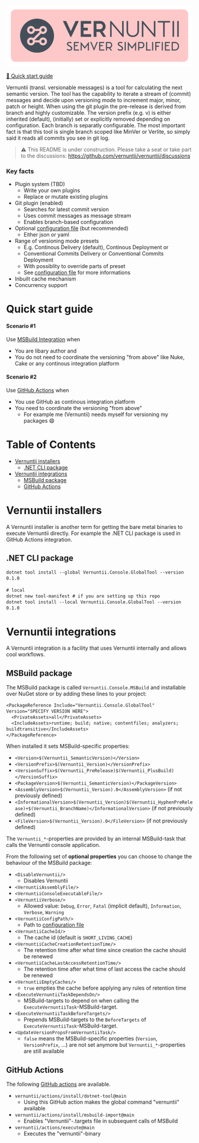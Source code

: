 ![Vernuntii Logo](res/logo.svg)
<!-- [![Nuget](https://img.shields.io/nuget/v/Vernuntii)][NuGet Package] -->

[:running: Quick start guide](#quick-start-guide) &nbsp; 
<!-- | &nbsp; [:package: NuGet Package][NuGet Package] -->

Vernuntii (transl. versionable messages) is a tool for calculating the next semantic version. The tool has the capability to iterate a stream of (commit) messages and decide upon versioning mode to increment major, minor, patch or height. When using the git plugin the pre-release is derived from branch and highly customizable. The version prefix (e.g. v) is either inherited (default), (initially) set or explicitly removed depending on configuration. Each branch is separatly configurable. The most important fact is that this tool is single branch scoped like MinVer or Verlite, so simply said it reads all commits you see in git log.

> :warning: This README is under construction. Please take a seat or take part to the discussions: https://github.com/vernuntii/vernuntii/discussions

<!-- omit in toc -->
### Key facts

- Plugin system (TBD)
  - Write your own plugins
  - Replace or mutate existing plugins
- Git plugin (enabled)
  - Searches for latest commit version
  - Uses commit messages as message stream
  - Enables branch-based configuration
- Optional [configuration file][Configuration File] (but recommended)
  - Either json or yaml
- Range of versioning mode presets
  - E.g. Continous Delivery (default), Continous Deployment or
  - Conventional Commits Delivery or Conventional Commits Deployment
  - With possiblity to override parts of preset
  - See [configuration file](./docs/configuration-file.md#versioning-mode) for more informations
- Inbuilt cache mechanism
- Concurrency support

<!-- omit in toc -->
# Quick start guide

#### Scenario #1

Use [MSBuild Integration](#msbuild-package) when

- You are libary author and
- You do not need to coordinate the versioning "from above" like Nuke, Cake or any continous integration platform

#### Scenario #2

Use [GitHub Actions](#github-actions) when

- You use GitHub as continous integration platform
- You need to coordinate the versioning "from above"
  - For example me (Vernuntii) needs myself for versioning my packages :smile:

<!-- omit in toc -->
# Table of Contents

- [Vernuntii installers](#vernuntii-installers)
  - [.NET CLI package](#net-cli-package)
- [Vernuntii integrations](#vernuntii-integrations)
  - [MSBuild package](#msbuild-package)
  - [GitHub Actions](#github-actions)

# Vernuntii installers

A Vernuntii installer is another term for getting the bare metal binaries to execute Vernuntii directly. For example the .NET CLI package is used in GitHub Actions integration.

## .NET CLI package

```
dotnet tool install --global Vernuntii.Console.GlobalTool --version 0.1.0

# local
dotnet new tool-manifest # if you are setting up this repo
dotnet tool install --local Vernuntii.Console.GlobalTool --version 0.1.0
```

# Vernuntii integrations

A Vernuntii integration is a facility that uses Vernuntii internally and allows cool workflows.

## MSBuild package

The MSBuild package is called `Vernuntii.Console.MSBuild` and installable over NuGet store or by adding these lines to your project:

```
<PackageReference Include="Vernuntii.Console.GlobalTool" Version="SPECIFY VERSION HERE">
  <PrivateAssets>all</PrivateAssets>
  <IncludeAssets>runtime; build; native; contentfiles; analyzers; buildtransitive</IncludeAssets>
</PackageReference>
```

When installed it sets MSBuild-specific properties:

- `<Version>$(Vernuntii_SemanticVersion)</Version>`
- `<VersionPrefix>$(Vernuntii_Version)</VersionPrefix>`
- `<VersionSuffix>$(Vernuntii_PreRelease)$(Vernuntii_PlusBuild)</VersionSuffix>`
- `<PackageVersion>$(Vernuntii_SemanticVersion)</PackageVersion>`
- `<AssemblyVersion>$(Vernuntii_Version).0</AssemblyVersion>` (if not previously defined)
- `<InformationalVersion>$(Vernuntii_Version)$(Vernuntii_HyphenPreRelease)+$(Vernuntii_BranchName)</InformationalVersion>` (if not previously defined)
- `<FileVersion>$(Vernuntii_Version).0</FileVersion>` (if not previously defined)

The `Vernuntii_*`-properties are provided by an internal MSBuild-task that calls the Vernuntii console application.

From the following set of **optional properties** you can choose to change the behaviour of the MSBuild package:

- `<DisableVernuntii/>`
  - Disables Vernuntii
- `<VernuntiiAssemblyFile/>`
- `<VernuntiiConsoleExecutableFile/>`
- `<VernuntiiVerbose/>`
  - Allowed value: `Debug`, `Error`, `Fatal` (implicit default), `Information`, `Verbose`, `Warning`
- `<VernuntiiConfigPath/>`
  - Path to [configuration file][Configuration File]
- `<VernuntiiCacheId/>`
  - The cache id (default is `SHORT_LIVING_CACHE`)
- `<VernuntiiCacheCreationRetentionTime/>`
  - The retention time after what time since creation the cache should be renewed
- `<VernuntiiCacheLastAccessRetentionTime/>`
  - The retention time after what time of last access the cache should be renewed
- `<VernuntiiEmptyCaches/>`
  - `true` empties the cache before applying any rules of retention time
- `<ExecuteVernuntiiTaskDependsOn/>`
  - MSBuild-targets to depend on when calling the `ExecuteVernuntiiTask`-MSBuild-target.
- `<ExecuteVernuntiiTaskBeforeTargets/>`
  - Prepends MSBuild-targets to the `BeforeTargets` of `ExecuteVernuntiiTask`-MSBuild-target.
- `<UpdateVersionPropsFromVernuntiiTask/>`
  - `false` means the MSBuild-specific properties (`Version`, `VersionPrefix`, ...) are not set anymore but  `Vernuntii_*`-properties are still available

## GitHub Actions

The following [GitHub actions][GitHub Actions] are available.

- `vernuntii/actions/install/dotnet-tool@main`
  - Using this GitHub action makes the global command "vernuntii" available
- `vernuntii/actions/install/msbuild-import@main`
  - Enables "Vernuntii"-.targets file in subsequent calls of MSBuild
- `vernuntii/actions/execute@main`
  - Executes the "vernuntii"-binary

<!-- # Command-line interface

Vernuntii provides a console application for outputting the next semantic version of a branch on basis of a message convention like Conventional Commits. -->

<!-- [:package: Download .NET CLI][NuGet Package .NET CLI] &nbsp; | &nbsp; [:package: GitHub Actions][GitHub Actions] -->

[NuGet Package]: https://www.nuget.org/packages/Vernuntii
[NuGet Package .NET CLI]: https://www.nuget.org/packages/GitVersion.Tool/#dotnet-cli-local
[GitHub Actions]: https://github.com/vernuntii/actions
[Configuration File]: ./docs/configuration-file.md
[GitHub Actions]: https://github.com/vernuntii/actions